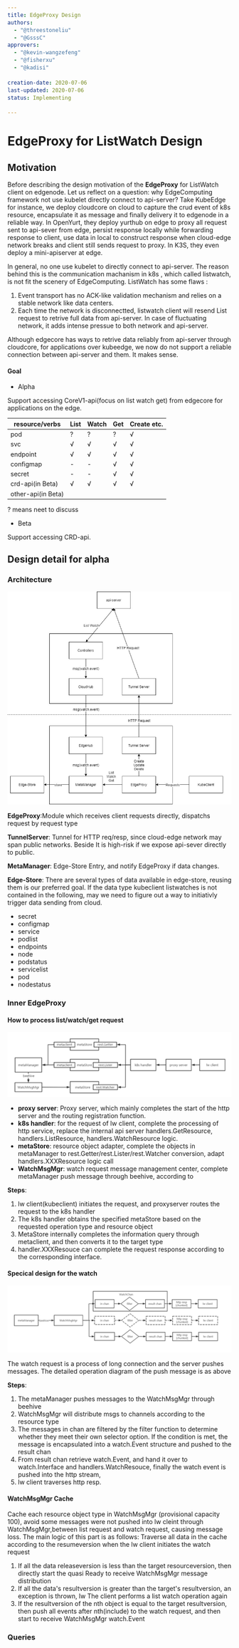 ```yaml
---
title: EdgeProxy Design
authors:
  - "@threestoneliu"
  - "@GsssC"
approvers:
  - "@kevin-wangzefeng"
  - "@fisherxu"
  - "@kadisi"

creation-date: 2020-07-06
last-updated: 2020-07-06
status: Implementing

---
```

# EdgeProxy for ListWatch Design
## Motivation
Before describing the design motivation of the **EdgeProxy** for ListWatch client on edgenode.
Let us reflect on a question: why EdgeComputing framework not use kubelet directly connect to api-server?
Take KubeEdge for instance, we deploy cloudcore on cloud to capture the crud event of k8s resource,
encapsulate it as message and finally delivery it to edgenode in a reliable way.
In OpenYurt, they deploy yurthub on edge to proxy all request sent to api-sever from edge,
persist response locally while forwarding response to client, 
use data in local to construct response when cloud-edge network breaks and client still sends request to proxy.
In K3S, they even deploy a mini-apiserver at edge.

In general, no one use kubelet to directly connect to api-server. The reason behind this is the communication machanism in k8s , which called listwatch, is not fit the scenery of EdgeComputing. ListWatch has some flaws : 
1. Event transport has no ACK-like validation mechanism and relies on a stable network like data centers.
2. Each time the network is disconnectted, listwatch client will resend List request to retrive full data from api-server. In case of fluctuating network, it adds intense pressue to both network and api-server.

Although edgecore has ways to retrive data reliably from api-server through cloudcore, for applications over kubeedge, we now do not support a reliable connection between api-server and them. It makes sense.

#### Goal
- Alpha

Support accessing CoreV1-api(focus on list watch get) from edgecore for applications on the edge.

|  resource/verbs   | List  | Watch | Get | Create etc.|
|  ----  | ----  | ---- | ---- | ---- |
|  pod | ? | ? | ? | √|
|  svc  | √ | √ | √ | √|
|  endpoint| √ | √ | √ | √|
|  configmap|-|-|√|√|√|
|  secret|-|-|√|√|√|
|  crd-api(in Beta)| √ | √ | √ | √ | 
|  other-api(in Beta)|||||

? means neet to discuss
- Beta

Support accessing CRD-api.

## Design detail for alpha
### Architecture
   ![EdgeProxy.png](../images/edgeproxy/EdgeProxy.jpg)
   
   **EdgeProxy**:Module which receives client requests directly,
   dispatchs request by request type
   
   **TunnelServer**: Tunnel for HTTP req/resp, since cloud-edge network may span public networks. 
   Beside It is high-risk if we expose api-sever directly to public. 
   
   **MetaManager**:  Edge-Store Entry, and notify EdgeProxy if data changes.
   
   **Edge-Store**:  There are several types of data available in edge-store, reusing them is our preferred goal.
   If the data type kubeclient listwatches is not contained in the following, may we need to figure out a way to initiativly trigger 
   data sending from cloud.
   - secret
   - configmap
   - service
   - podlist
   - endpoints
   - node
   - podstatus
   - servicelist
   - pod
   - nodestatus
   
### Inner EdgeProxy
#### How to process list/watch/get request
   ![EdgeProxy-request.png](../images/edgeproxy/EdgeProxy-request.png)
   - **proxy server**: Proxy server, which mainly completes the start of the http server and the routing registration function.
   - **k8s handler**: for the request of lw client, complete the processing of http service, replace the internal api server
    handlers.GetResource, handlers.ListResource, handlers.WatchResource logic.
   - **metaStore**: resource object adapter, complete the objects in metaManager to
   rest.Getter/rest.Lister/rest.Watcher conversion, adapt handlers.XXXResource logic call
   - **WatchMsgMgr**: watch request message management center, complete metaManager push message through beehive, according to
   
   **Steps**:
   
   1. lw client(kubeclient) initiates the request, and proxyserver routes the request to the k8s handler
   2. The k8s handler obtains the specified metaStore based on the requested operation type and resource object
   3. MetaStore internally completes the information query through metaclient, and then converts it to the target type
   4. handler.XXXResouce can complete the request response according to the corresponding interface.
#### Specical design for the watch
   ![EdgeProxy-request.png](../images/edgeproxy/EdgeProxy-Watch.png) 
   
   The watch request is a process of long connection and the server pushes messages. The detailed operation diagram of the push message is as above
   
   **Steps**:
   
   1. The metaManager pushes messages to the WatchMsgMgr through beehive
   2. WatchMsgMgr will distribute msgs to channels according to the resource type
   3. The messages in chan are filtered by the filter function to determine whether they meet their own selector option. 
   If the condition is met, the message is encapsulated into a watch.Event structure and pushed to the result chan
   4. From result chan retrieve watch.Event, and hand it over to watch.Interface and handlers.WatchResouce, finally the watch event is pushed into the http stream,
   5. lw client traverses http resp.
#### WatchMsgMgr Cache
   Cache each resource object type in WatchMsgMgr (provisional capacity 100), avoid some messages were not pushed into lw cleint through WatchMsgMgr,between list request and watch request, causing message loss.
   The main logic of this part is as follows:
   Traverse all data in the cache according to the resumeversion when the lw client initiates the watch request
   1. If all the data releaseversion is less than the target resourceversion, then directly start the quasi Ready to receive WatchMsgMgr message distribution
   2. If all the data's resultversion is greater than the target's resultversion, an exception is thrown, lw
    The client performs a list watch operation again
   3. If the resultversion of the nth object is equal to the target resultversion, then 
   push all events after nth(include) to the watch request, and then start to receive WatchMsgMgr watch.Event
### Queries

